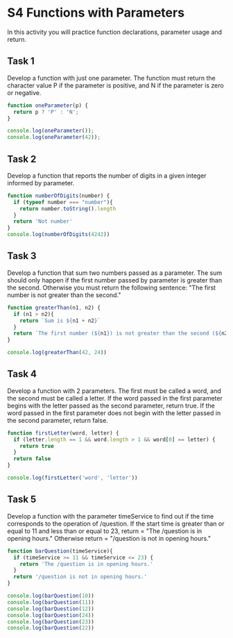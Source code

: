 # S4 Functions with Parameters

In this activity you will practice function declarations, parameter usage and return.

## Task 1

Develop a function with just one parameter.
The function must return the character value P if the parameter is positive,
and N if the parameter is zero or negative.

```js
function oneParameter(p) {
  return p ? 'P' : 'N';
}

console.log(oneParameter());
console.log(oneParameter(42));
```

## Task 2

Develop a function that reports the number of digits in a given integer informed by parameter.

```js
function numberOfDigits(number) {
  if (typeof number === "number"){
    return number.toString().length
  }
  return 'Not number'
}
console.log(numberOfDigits(4242))
```

## Task 3

Develop a function that sum two numbers passed as a parameter.
The sum should only happen if the first number passed by parameter is greater than the second.
Otherwise you must return the following sentence: "The first number is not greater than the second."

```js
function greaterThan(n1, n2) {
  if (n1 > n2){
    return `Sum is ${n1 + n2}`
  }
  return `The first number (${n1}) is not greater than the second (${n2}).`
}

console.log(greaterThan(42, 24))
```

## Task 4

Develop a function with 2 parameters.
The first must be called a word, and the second must be called a letter.
If the word passed in the first parameter begins with the letter passed as the second parameter, return true.
If the word passed in the first parameter does not begin with the letter passed in the second parameter, return false.

```js
function firstLetter(word, letter) {
  if (letter.length == 1 && word.length > 1 && word[0] == letter) {
    return true
  }
  return false
}

console.log(firstLetter('word', 'letter'))
```

## Task 5

Develop a function with the parameter timeService to find out if the time corresponds to the operation of /question.
If the start time is greater than or equal to 11 and less than or equal to 23, return = "The /question is in opening hours."
Otherwise return = "/question is not in opening hours."

```js
function barQuestion(timeService){
  if (timeService >= 11 && timeService <= 23) {
    return 'The /question is in opening hours.'
  }
  return '/question is not in opening hours.'
}

console.log(barQuestion(10))
console.log(barQuestion(11))
console.log(barQuestion(12))
console.log(barQuestion(24))
console.log(barQuestion(23))
console.log(barQuestion(22))
```